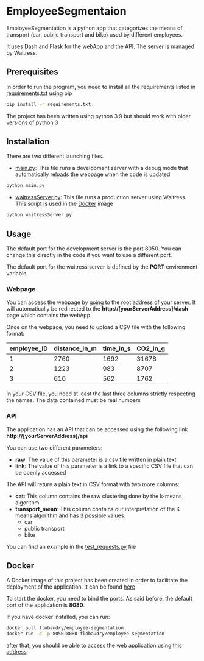 # EmployeeSegmentaion

EmployeeSegmentation is a python app that categorizes the means of transport (car, public transport and bike) used by different employees.

It uses Dash and Flask for the webApp and the API. The server is managed by Waitress.

## Prerequisites
In order to run the program, you need to install all the requirements listed in [requirements.txt](requirements.txt) using pip


```bash
pip install -r requirements.txt
```
The project has been written using python 3.9 but should work with older versions of python 3
## Installation

There are two different launching files.
- [main.py](app/main.py): This file runs a development server with a debug mode that automatically reloads the webpage when the code is updated
```bash
python main.py
```
- [waitressServer.py](app/waitressServer.py): This file runs a production server using  Waitress. This script is used in the [Docker](#docker) image 
```bash
python waitressServer.py
```

## Usage
The default port for the development server is the port 8050. You can change this directly in the code if you want to use a different port.

The default port for the waitress server is defined by the **PORT** environment variable.

### Webpage
You can access the webpage by going to the root address of your server. It will automatically be redirected to the **http://[yourServerAddress]/dash** page which contains the webApp 

Once on the webpage, you need to upload a CSV file with the following format:


| employee_ID | distance_in_m | time_in_s | CO2_in_g |
|-------------|---------------|-----------|----------|
| 1           | 2760          | 1692      | 31678    |
| 2           | 1223          | 983       | 8707     |
| 3           | 610           | 562       | 1762     |

In your CSV file, you need at least the last three columns strictly respecting the names. The data contained must be real numbers

### API
The application has an API that can be accessed using the following link **http://[yourServerAddress]/api**

You can use two different parameters:
- **raw**: The value of this parameter is a csv file written in plain text
- **link**: The value of this parameter is a link to a specific CSV file that can be openly accessed


The API will return a plain text in CSV format with two more columns:
- **cat**: This column contains the raw clustering done by the k-means algorithm
- **transport_mean**: This column contains our interpretation of the K-means algorithm and has 3 possible values:
    - car
    - public transport
    - bike
    
You can find an example in the [test_requests.py](test_requests.py) file
    
## Docker

A Docker image of this project has been created in order to facilitate the deployment of the application. It can be found [here](https://hub.docker.com/repository/docker/flobaudry/employee-segmentation)

To start the docker, you need to bind the ports. As said before, the default port of the application is **8080**.

If you have docker installed, you can run:
```bash
docker pull flobaudry/employee-segmentation
docker run -d -p 8050:8080 flobaudry/employee-segmentation
```
after that, you should be able to access the web application using [this address](http://127.0.0.1:8050/dash)
